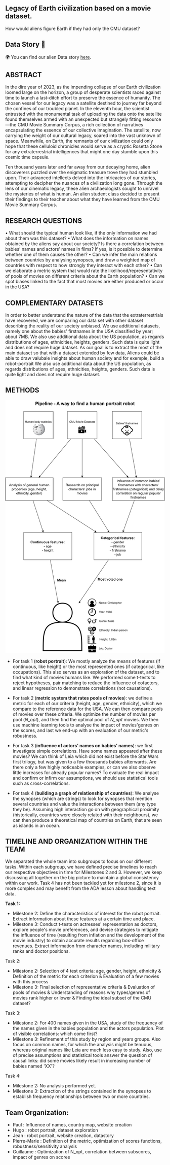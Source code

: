 ## Legacy of Earth civilization based on a movie dataset.

How would aliens figure Earth if they had only the CMU dataset?

## Data Story :book:

🌍 You can find our alien Data story [here](https://jeanlefort.github.io/).

## ABSTRACT

In the dire year of 2023, as the impending collapse of our Earth civilization loomed large on the horizon, a group of desperate scientists raced against time to launch a last-ditch effort to preserve the essence of humanity. The chosen vessel for our legacy was a satellite destined to journey far beyond the confines of our troubled planet. In the eleventh hour, the scientist entrusted with the monumental task of uploading the data onto the satellite found themselves armed with an unexpected but strangely fitting resource—the CMU Movie Summary Corpus, a rich collection of narratives encapsulating the essence of our collective imagination. The satellite, now carrying the weight of our cultural legacy, soared into the vast unknown of space. Meanwhile, on Earth, the remnants of our civilization could only hope that these celluloid chronicles would serve as a cryptic Rosetta Stone for any extraterrestrial intelligences that might one day stumble upon this cosmic time capsule.

Ten thousand years later and far away from our decaying home, alien discoverers puzzled over the enigmatic treasure trove they had stumbled upon. Their advanced intellects delved into the intricacies of our stories, attempting to decipher the nuances of a civilization long gone. Through the lens of our cinematic legacy, these alien archaeologists sought to unravel the mysteries of what is human. An alien student class decided to present their findings to their teacher about what they have learned from the CMU Movie Summary Corpus.


## RESEARCH QUESTIONS

•	What should the typical human look like, if the only information we had about them was this dataset?
•	What does the information on names obtained by the aliens say about our society? Is there a correlation between babies’ names and actors’ names in films? If yes, is it possible to determine whether one of them causes the other?
•	Can we infer the main relations between countries by analysing synopses, and draw a weighted map of countries with respect to how strongly they interact with each other?
•	Can we elaborate a metric system that would rate the likelihood/representativity of pools of movies on different criteria about the Earth population? 
•	Can we spot biases linked to the fact that most movies are either produced or occur in the USA?


## COMPLEMENTARY DATASETS

In order to better understand the nature of the data that the extraterrestrials have recovered, we are comparing our data set with other dataset describing the reality of our society unbiased. 
We use additional datasets, namely one about the babies' firstnames in the USA classified by year; about 7MB. We also use additional data about the US population, as regards distributions of ages, ethnicities, heights, genders. Such data is quite light and does not require huge dataset. 
As our goal is to extract the most of the main dataset so that with a dataset extended by few data, Aliens could be able to draw valubale insights about human society and for exemple, build a robot-portrait
We also use additional data about the US population, as regards distributions of ages, ethnicities, heights, genders. Such data is quite light and does not require huge dataset. 

## METHODS

![Methods to analyze the data](./pipeline.png)

* For task 1 (**robot portrait**):
We mostly analyze the means of features (if continuous, like height) or the most represented ones (if categorical, like occupations). This also serves as an exploration of the dataset, and to find what kind of movies humans like. We performed some t-tests to reject hypotheses, pair matching to reduce the influence of cofactors, and linear regression to demonstrate correlations (not causations).

* For task 2 (**metric system that rates pools of movies**): we define a metric for each of our criteria (height, age, gender, ethnicity), which we compare to the reference data for the USA. We can then compare pools of movies over these criteria. We optimize the number of movies per pool (*N_opt*), and then find the optimal pool of *N_opt* movies.
We then use machine learning tools to analyse the impact of movies'genres on the scores, and last we end-up with an evaluation of our metric's robustness.

* For task 3 (**influence of actors’ names on babies’ names**): we first investigate simple correlations. Have some names appeared after these movies? We can think of Leia which did not exist before the Star Wars first trilogy, but was given to a few thousands babies afterwards. Are there only a few highly noticeable examples, or can we also observe little increases for already popular names? To evaluate the real impact and confirm or infirm our assumptions, we should use statistical tools such as cross-correlations.

* For task 4 (**building a graph of relationship of countries**): We analyse the synopses (which are strings) to look for synopses that mention several countries and value the interactions between them (any type they be). Assuming high interaction go on with geographical proximity (historically, countries were closely related with their neighbours), we can then produce a theoretical map of countries on Earth, that are seen as islands in an ocean.


## TIMELINE AND ORGANIZATION WITHIN THE TEAM

We separated the whole team into subgroups to focus on our different tasks. 
Within each subgroup, we have defined precise timelines to reach our respective objectives in time for Milestones 2 and 3. However, we keep discussing all together on the big picture to maintain a global consistency within our work. Task 4 has not been tackled yet for milestone 2, since it is more complex and may benefit from the ADA lesson about handling text data.

**Task 1:** 
- Milestone 2: Define the characteristics of interest for the robot portrait. Extract information about these features at a certain time and place.
- Milestone 3: Conduct t-tests on actresses' representation as doctors, explore people's movie preferences, and devise strategies to mitigate the influence of time (resulting from inflation and the development of the movie industry) to obtain accurate results regarding box-office revenues. Extract information from character names, including military ranks and doctor positions.

Task 2: 
- Milestone 2: Selection of 4 test criteria: age, gender, height, ethnicity & Definition of the metric for each criterion & Evaluation of a few movies with this process
- Milestone 3: Final selection of representative criteria & Evaluation of pools of movies & Understanding of reasons why types/genres of movies rank higher or lower & Finding the ideal subset of the CMU dataset?

Task 3: 
- Milestone 2: For 400 names given in the USA, study of the frequency of the names given in the babies population and the actors population. Plot of visible correlations: which come first?
- Milestone 3: Refinement of this study by region and years groups. Also focus on common names, for which the analysis might be tenuous, whereas original names like Leia are much less easy to study. Also, use of precise assumptions and statistical tools answer the question of causal links: did some movies likely result in increasing number of babies named 'XX'?

Task 4: 
- Milestone 2: No analysis performed yet.
- Milestone 3: Extraction of the strings contained in the synopses to establish frequency relationships between two or more countries.


## Team Organization:
* Paul : Influence of names, country map, website creation
* Hugo : robot portrait, dataset exploration
* Jean : robot portrait, website creation, datastory
* Pierre-Marie : Definition of the metric, optimization of scores functions, robustness/sensitivity analysis
* Guillaume : Optimization of N_opt, correlation between subscores, impact of genres on scores
